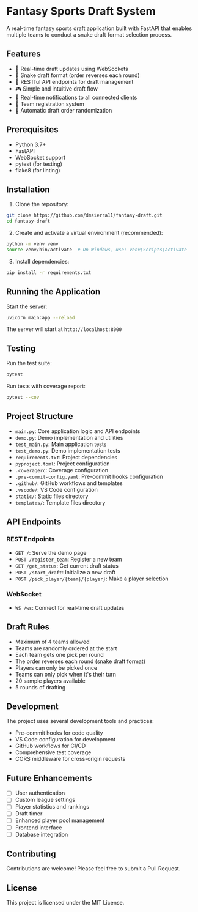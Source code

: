 # Fantasy Sports Draft System

A real-time fantasy sports draft application built with FastAPI that enables multiple teams to conduct a snake draft format selection process.

## Features

- 🎯 Real-time draft updates using WebSockets
- 🔄 Snake draft format (order reverses each round)
- 📱 RESTful API endpoints for draft management
- 🎮 Simple and intuitive draft flow
- 🔔 Real-time notifications to all connected clients
- 👥 Team registration system
- 🎲 Automatic draft order randomization

## Prerequisites

- Python 3.7+
- FastAPI
- WebSocket support
- pytest (for testing)
- flake8 (for linting)

## Installation

1. Clone the repository:
```bash
git clone https://github.com/dmsierra11/fantasy-draft.git
cd fantasy-draft
```

2. Create and activate a virtual environment (recommended):
```bash
python -m venv venv
source venv/bin/activate  # On Windows, use: venv\Scripts\activate
```

3. Install dependencies:
```bash
pip install -r requirements.txt
```

## Running the Application

Start the server:
```bash
uvicorn main:app --reload
```

The server will start at `http://localhost:8000`

## Testing

Run the test suite:
```bash
pytest
```

Run tests with coverage report:
```bash
pytest --cov
```

## Project Structure

- `main.py`: Core application logic and API endpoints
- `demo.py`: Demo implementation and utilities
- `test_main.py`: Main application tests
- `test_demo.py`: Demo implementation tests
- `requirements.txt`: Project dependencies
- `pyproject.toml`: Project configuration
- `.coveragerc`: Coverage configuration
- `.pre-commit-config.yaml`: Pre-commit hooks configuration
- `.github/`: GitHub workflows and templates
- `.vscode/`: VS Code configuration
- `static/`: Static files directory
- `templates/`: Template files directory

## API Endpoints

### REST Endpoints

- `GET /`: Serve the demo page
- `POST /register_team`: Register a new team
- `GET /get_status`: Get current draft status
- `POST /start_draft`: Initialize a new draft
- `POST /pick_player/{team}/{player}`: Make a player selection

### WebSocket

- `WS /ws`: Connect for real-time draft updates

## Draft Rules

- Maximum of 4 teams allowed
- Teams are randomly ordered at the start
- Each team gets one pick per round
- The order reverses each round (snake draft format)
- Players can only be picked once
- Teams can only pick when it's their turn
- 20 sample players available
- 5 rounds of drafting

## Development

The project uses several development tools and practices:
- Pre-commit hooks for code quality
- VS Code configuration for development
- GitHub workflows for CI/CD
- Comprehensive test coverage
- CORS middleware for cross-origin requests

## Future Enhancements

- [ ] User authentication
- [ ] Custom league settings
- [ ] Player statistics and rankings
- [ ] Draft timer
- [ ] Enhanced player pool management
- [ ] Frontend interface
- [ ] Database integration

## Contributing

Contributions are welcome! Please feel free to submit a Pull Request.

## License

This project is licensed under the MIT License. 
